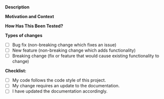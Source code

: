<!---
Thank you for contributing to ucf-expertise-tax-plugin.

Please make sure you've read our contributing guidelines:
https://github.com/UCF/ucf-expertise-tax-plugin/blob/master/CONTRIBUTING.md

Provide a general summary of your changes in the Title above and fill in the template below.
-->

**Description**
<!--- Describe your changes in detail -->

**Motivation and Context**
<!--- Why is this change required? What problem does it solve? -->
<!--- If it fixes an open issue, please link to the issue here. -->

**How Has This Been Tested?**
<!--- Please describe how you tested your changes. -->

**Types of changes**
<!--- What types of changes does your code introduce? Put an `x` in all the boxes that apply: -->
- [ ] Bug fix (non-breaking change which fixes an issue)
- [ ] New feature (non-breaking change which adds functionality)
- [ ] Breaking change (fix or feature that would cause existing functionality to change)

**Checklist:**
<!--- Go over all the following points, and put an `x` in all the boxes that apply. -->
<!--- If you're unsure about any of these, don't hesitate to ask. We're here to help! -->
- [ ] My code follows the code style of this project.
- [ ] My change requires an update to the documentation.
- [ ] I have updated the documentation accordingly.
